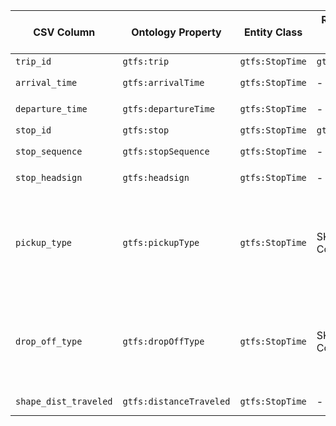 | CSV Column            | Ontology Property         | Entity Class      | Related Entity Class | Subject Generation                                         | Join Condition       | Datatype            | Function Name             | Function Output                                                                 |
|-----------------------|---------------------------|-------------------|----------------------|------------------------------------------------------------|----------------------|-----------------------|----------------------------|----------------------------------------------------------------------------------|
| `trip_id`             | `gtfs:trip`               | `gtfs:StopTime`   | `gtfs:Trip`          | `http://transport.linkeddata.es/trip/{trip_id}`           | `trip_id`            |         | -                          |                                            |
| `arrival_time`        | `gtfs:arrivalTime`        | `gtfs:StopTime`   | -                    | `http://transport.linkeddata.es/stopTime/{stop_id}/{trip_id}` | `stop_id`, `trip_id` | `xsd:time`            |  |
| `departure_time`      | `gtfs:departureTime`      | `gtfs:StopTime`   | -                    | `http://transport.linkeddata.es/stopTime/{stop_id}/{trip_id}` | `stop_id`, `trip_id` | `xsd:time`            |  |
| `stop_id`             | `gtfs:stop`               | `gtfs:StopTime`   | `gtfs:Stop`          | `http://transport.linkeddata.es/stop/{stop_id}`           | `stop_id`            |          | -                          |                                                    |
| `stop_sequence`       | `gtfs:stopSequence`       | `gtfs:StopTime`   | -                    | `http://transport.linkeddata.es/stop/{stop_id}` | `stop_id`, `trip_id` | `xsd:nonNegativeInteger` | -                      |                                               |
| `stop_headsign`       | `gtfs:headsign`           | `gtfs:StopTime`   | -                    | `http://transport.linkeddata.es/stop/{stop_id}` | `stop_id`, `trip_id` | `xsd:string`          | -                          | Custom headsign text                                                              |
| `pickup_type`         | `gtfs:pickupType`         | `gtfs:StopTime`   | SKOS Concept         | `http://transport.linkeddata.es/stop/{stop_id}` | `stop_id`, `trip_id` |  | `mapPickupType`            | `0`: `http://transport.linkeddata.es/kos/pickup/available` <br> `1`: `http://transport.linkeddata.es/kos/pickup/not-available` <br> `2`: `http://transport.linkeddata.es/kos/pickup/must-phone` <br> `3`: `http://transport.linkeddata.es/kos/pickup/coordinate-with-driver`|
| `drop_off_type`       | `gtfs:dropOffType`        | `gtfs:StopTime`   | SKOS Concept         | `http://transport.linkeddata.es/stop/{stop_id}` | `stop_id`, `trip_id` |          | `mapDropOffType`           | `0`: `http://transport.linkeddata.es/kos/drop-off/available` <br> `1`: `http://transport.linkeddata.es/kos/drop-off/not-available` <br> `2`: `http://transport.linkeddata.es/kos/drop-off/must-phone` <br> `3`: `http://transport.linkeddata.es/kos/drop-off/coordinate-with-driver`|
| `shape_dist_traveled` | `gtfs:distanceTraveled`   | `gtfs:StopTime`   | -                    | `http://transport.linkeddata.es/stop/{stop_id}` | `stop_id`, `trip_id` | `xsd:float`           | -                          |                                               |
